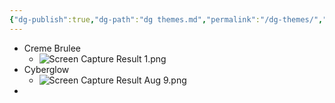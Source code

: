 ```yaml
---
{"dg-publish":true,"dg-path":"dg themes.md","permalink":"/dg-themes/","noteIcon":""}
---
```


- Creme Brulee
	- ![Screen Capture Result 1.png](/img/user/My%20Digital%20Garden/Screen%20Capture%20Result%201.png)
- Cyberglow
	- ![Screen Capture Result Aug 9.png](/img/user/My%20Digital%20Garden/Screen%20Capture%20Result%20Aug%209.png)
- 